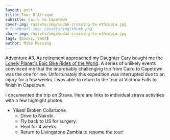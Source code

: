 ```yaml
---
layout: post
title: Tour D'Afrique 
subtitle: Cairo to Capetown
cover-img: /assets/img/sudan-crossing-to-ethiopia.jpg
# thumbnail-img: /assets/img/thumb.png
share-img: /assets/img/sudan-crossing-to-ethiopia.jpg
tags: [books, test]
author: Mike Mossing
---
```


Adventure #3. As retirement approached my Daughter Cary bought me the [Lonely Planet's Epic Bike Rides of the World](https://shop.lonelyplanet.com/products/epic-bike-rides-of-the-world).  A series of unlikely events convinced me that the improbably challenging trip from Cairo to Capetown was the one for me. Unfortunately this expedition was interrupted due to an injury for a few weeks. I was able to return to the tour at Victoria Falls to finish in Capetown.

I documented the trip on Strava. Here are links to individual strava activities with a few highlight photos. 

<div class="strava-embed-placeholder" data-embed-type="activity" data-embed-id="2084161081" data-style="standard"></div>
<div class="strava-embed-placeholder" data-embed-type="activity" data-embed-id="2084620059" data-style="standard"></div>
<div class="strava-embed-placeholder" data-embed-type="activity" data-embed-id="2086859680" data-style="standard"></div>
<div class="strava-embed-placeholder" data-embed-type="activity" data-embed-id="2088504983" data-style="standard"></div>
<div class="strava-embed-placeholder" data-embed-type="activity" data-embed-id="2090693305" data-style="standard"></div>
<div class="strava-embed-placeholder" data-embed-type="activity" data-embed-id="2093788270" data-style="standard"></div>
<div class="strava-embed-placeholder" data-embed-type="activity" data-embed-id="2095717451" data-style="standard"></div>
<div class="strava-embed-placeholder" data-embed-type="activity" data-embed-id="2099873347" data-style="standard"></div>
<div class="strava-embed-placeholder" data-embed-type="activity" data-embed-id="2102105667" data-style="standard"></div>
<div class="strava-embed-placeholder" data-embed-type="activity" data-embed-id="2104540143" data-style="standard"></div>
<div class="strava-embed-placeholder" data-embed-type="activity" data-embed-id="2107143796" data-style="standard"></div>
<div class="strava-embed-placeholder" data-embed-type="activity" data-embed-id="2143875236" data-style="standard"></div>
<div class="strava-embed-placeholder" data-embed-type="activity" data-embed-id="2143961603" data-style="standard"></div>
<div class="strava-embed-placeholder" data-embed-type="activity" data-embed-id="2143962801" data-style="standard"></div>
<div class="strava-embed-placeholder" data-embed-type="activity" data-embed-id="2143909423" data-style="standard"></div>
<div class="strava-embed-placeholder" data-embed-type="activity" data-embed-id="2143963986" data-style="standard"></div>
<div class="strava-embed-placeholder" data-embed-type="activity" data-embed-id="2143965215" data-style="standard"></div>
<div class="strava-embed-placeholder" data-embed-type="activity" data-embed-id="2143945213" data-style="standard"></div>
<div class="strava-embed-placeholder" data-embed-type="activity" data-embed-id="2143966523" data-style="standard"></div>
<div class="strava-embed-placeholder" data-embed-type="activity" data-embed-id="2143968283" data-style="standard"></div>
<div class="strava-embed-placeholder" data-embed-type="activity" data-embed-id="2143969953" data-style="standard"></div>
<div class="strava-embed-placeholder" data-embed-type="activity" data-embed-id="2152370402" data-style="standard"></div>
<div class="strava-embed-placeholder" data-embed-type="activity" data-embed-id="2154649128" data-style="standard"></div>
<div class="strava-embed-placeholder" data-embed-type="activity" data-embed-id="2166134446" data-style="standard"></div>
<div class="strava-embed-placeholder" data-embed-type="activity" data-embed-id="2166817115" data-style="standard"></div>
<div class="strava-embed-placeholder" data-embed-type="activity" data-embed-id="2169050144" data-style="standard"></div>
<div class="strava-embed-placeholder" data-embed-type="activity" data-embed-id="2174237300" data-style="standard"></div>
<div class="strava-embed-placeholder" data-embed-type="activity" data-embed-id="2176373809" data-style="standard"></div>


<div class="strava-embed-placeholder" data-embed-type="activity" data-embed-id="2182901967" data-style="standard"></div>

- Yikes! Broken Collarbone.  
	- Drive to Nairobi. 
	- Fly back to US for surgery. 
	- Heal for 4 weeks
	- Return to Livingstone Zambia to resume the tour!

<div class="strava-embed-placeholder" data-embed-type="activity" data-embed-id="2289173536" data-style="standard"></div>
<div class="strava-embed-placeholder" data-embed-type="activity" data-embed-id="2294045952" data-style="standard"></div>
<div class="strava-embed-placeholder" data-embed-type="activity" data-embed-id="2300720244" data-style="standard"></div>
<div class="strava-embed-placeholder" data-embed-type="activity" data-embed-id="2300721794" data-style="standard"></div>
<div class="strava-embed-placeholder" data-embed-type="activity" data-embed-id="2308161402" data-style="standard"></div>
<div class="strava-embed-placeholder" data-embed-type="activity" data-embed-id="2308190509" data-style="standard"></div>
<div class="strava-embed-placeholder" data-embed-type="activity" data-embed-id="2310992979" data-style="standard"></div>
<div class="strava-embed-placeholder" data-embed-type="activity" data-embed-id="2317032202" data-style="standard"></div>
<div class="strava-embed-placeholder" data-embed-type="activity" data-embed-id="2317033020" data-style="standard"></div>
<div class="strava-embed-placeholder" data-embed-type="activity" data-embed-id="2328087681" data-style="standard"></div>
<div class="strava-embed-placeholder" data-embed-type="activity" data-embed-id="2328090130" data-style="standard"></div>
<div class="strava-embed-placeholder" data-embed-type="activity" data-embed-id="2328092599" data-style="standard"></div>
<div class="strava-embed-placeholder" data-embed-type="activity" data-embed-id="2338653116" data-style="standard"></div>
<div class="strava-embed-placeholder" data-embed-type="activity" data-embed-id="2338739409" data-style="standard"></div>
<div class="strava-embed-placeholder" data-embed-type="activity" data-embed-id="2338740749" data-style="standard"></div>
<div class="strava-embed-placeholder" data-embed-type="activity" data-embed-id="2341063325" data-style="standard"></div>
<div class="strava-embed-placeholder" data-embed-type="activity" data-embed-id="2345196894" data-style="standard"></div>
<div class="strava-embed-placeholder" data-embed-type="activity" data-embed-id="2349018569" data-style="standard"></div>
<div class="strava-embed-placeholder" data-embed-type="activity" data-embed-id="2351357760" data-style="standard"></div>
<div class="strava-embed-placeholder" data-embed-type="activity" data-embed-id="2354377771" data-style="standard"></div>
<div class="strava-embed-placeholder" data-embed-type="activity" data-embed-id="2356125829" data-style="standard"></div>
<div class="strava-embed-placeholder" data-embed-type="activity" data-embed-id="2359536622" data-style="standard"></div>
<div class="strava-embed-placeholder" data-embed-type="activity" data-embed-id="2361548516" data-style="standard"></div>
<div class="strava-embed-placeholder" data-embed-type="activity" data-embed-id="3164066932" data-style="standard"></div>
<div class="strava-embed-placeholder" data-embed-type="activity" data-embed-id="3173024558" data-style="standard"></div>

<script src="https://strava-embeds.com/embed.js"></script>


